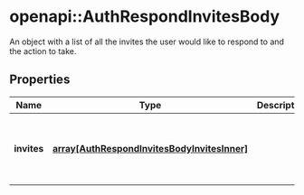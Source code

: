 # openapi::AuthRespondInvitesBody

An object with a list of all the invites the user would like to respond to and the action to take.

## Properties
Name | Type | Description | Notes
------------ | ------------- | ------------- | -------------
**invites** | [**array[AuthRespondInvitesBodyInvitesInner]**](AuthRespondInvitesBody_invites_inner.md) |  | [Max. items: 100] [Min. items: 1] 


